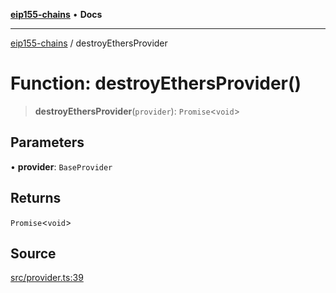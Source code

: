 [**eip155-chains**](../README.md) • **Docs**

***

[eip155-chains](../globals.md) / destroyEthersProvider

# Function: destroyEthersProvider()

> **destroyEthersProvider**(`provider`): `Promise`\<`void`\>

## Parameters

• **provider**: `BaseProvider`

## Returns

`Promise`\<`void`\>

## Source

[src/provider.ts:39](https://github.com/ivanzzeth/eip155-chains/blob/79a991ef2c76d4c7ef198819db7421c4151b4602/src/provider.ts#L39)
